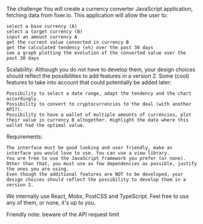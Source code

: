 The challenge
You will create a currency converter JavaScript application, fetching data from fixer.io. This application will allow the user to:

    select a base currency (A)
    select a target currency (B)
    input an amount currency A
    get the current value converted in currency B
    get the calculated tendency (±%) over the past 30 days
    see a graph plotting the evolution of the converted value over the past 30 days

Scalability:
Although you do not have to develop them, your design choices should reflect the possibilities to add features in a version 2. Some (cool) features to take into account that could potentially be added later:

    Possibility to select a date range, adapt the tendency and the chart accordingly.
    Possibility to convert to cryptocurrencies to the deal (with another API?).
    Possibility to have a wallet of multiple amounts of currencies, plot their value in currency B altogether. Highlight the date where this wallet had the optimal value.

Requirements:

    The interface must be good looking and user friendly, make an interface you would love to use. You can use a view library.
    You are free to use the JavaScript framework you prefer (or none).
    Other than that, you must use as few dependencies as possible, justify the ones you are using.
    Even though the additional features are NOT to be developed, your design choices should reflect the possibility to develop them in a version 2.

We internally use React, Mobx, PostCSS and TypeScript. Feel free to use any of them, or none, it's up to you.

Friendly note: beware of the API request limit
